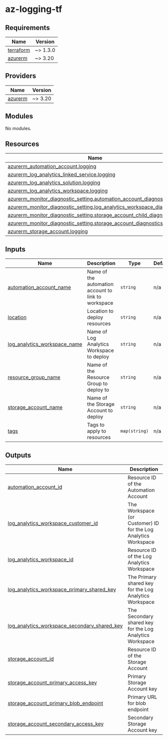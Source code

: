 # az-logging-tf
<!-- BEGIN_TF_DOCS -->
## Requirements

| Name | Version |
|------|---------|
| <a name="requirement_terraform"></a> [terraform](#requirement\_terraform) | ~> 1.3.0 |
| <a name="requirement_azurerm"></a> [azurerm](#requirement\_azurerm) | ~> 3.20 |

## Providers

| Name | Version |
|------|---------|
| <a name="provider_azurerm"></a> [azurerm](#provider\_azurerm) | ~> 3.20 |

## Modules

No modules.

## Resources

| Name | Type |
|------|------|
| [azurerm_automation_account.logging](https://registry.terraform.io/providers/hashicorp/azurerm/latest/docs/resources/automation_account) | resource |
| [azurerm_log_analytics_linked_service.logging](https://registry.terraform.io/providers/hashicorp/azurerm/latest/docs/resources/log_analytics_linked_service) | resource |
| [azurerm_log_analytics_solution.logging](https://registry.terraform.io/providers/hashicorp/azurerm/latest/docs/resources/log_analytics_solution) | resource |
| [azurerm_log_analytics_workspace.logging](https://registry.terraform.io/providers/hashicorp/azurerm/latest/docs/resources/log_analytics_workspace) | resource |
| [azurerm_monitor_diagnostic_setting.automation_account_diagnostics](https://registry.terraform.io/providers/hashicorp/azurerm/latest/docs/resources/monitor_diagnostic_setting) | resource |
| [azurerm_monitor_diagnostic_setting.log_analytics_workspace_diagnostics](https://registry.terraform.io/providers/hashicorp/azurerm/latest/docs/resources/monitor_diagnostic_setting) | resource |
| [azurerm_monitor_diagnostic_setting.storage_account_child_diagnostics](https://registry.terraform.io/providers/hashicorp/azurerm/latest/docs/resources/monitor_diagnostic_setting) | resource |
| [azurerm_monitor_diagnostic_setting.storage_account_diagnostics](https://registry.terraform.io/providers/hashicorp/azurerm/latest/docs/resources/monitor_diagnostic_setting) | resource |
| [azurerm_storage_account.logging](https://registry.terraform.io/providers/hashicorp/azurerm/latest/docs/resources/storage_account) | resource |

## Inputs

| Name | Description | Type | Default | Required |
|------|-------------|------|---------|:--------:|
| <a name="input_automation_account_name"></a> [automation\_account\_name](#input\_automation\_account\_name) | Name of the automation account to link to workspace | `string` | n/a | yes |
| <a name="input_location"></a> [location](#input\_location) | Location to deploy resources | `string` | n/a | yes |
| <a name="input_log_analytics_workspace_name"></a> [log\_analytics\_workspace\_name](#input\_log\_analytics\_workspace\_name) | Name of Log Analytics Workspace to deploy | `string` | n/a | yes |
| <a name="input_resource_group_name"></a> [resource\_group\_name](#input\_resource\_group\_name) | Name of the Resource Group to deploy to | `string` | n/a | yes |
| <a name="input_storage_account_name"></a> [storage\_account\_name](#input\_storage\_account\_name) | Name of the Storage Account to deploy | `string` | n/a | yes |
| <a name="input_tags"></a> [tags](#input\_tags) | Tags to apply to resources | `map(string)` | n/a | yes |

## Outputs

| Name | Description |
|------|-------------|
| <a name="output_automation_account_id"></a> [automation\_account\_id](#output\_automation\_account\_id) | Resource ID of the Automation Account |
| <a name="output_log_analytics_workspace_customer_id"></a> [log\_analytics\_workspace\_customer\_id](#output\_log\_analytics\_workspace\_customer\_id) | The Workspace (or Customer) ID for the Log Analytics Workspace |
| <a name="output_log_analytics_workspace_id"></a> [log\_analytics\_workspace\_id](#output\_log\_analytics\_workspace\_id) | Resource ID of the Log Analytics Workspace |
| <a name="output_log_analytics_workspace_primary_shared_key"></a> [log\_analytics\_workspace\_primary\_shared\_key](#output\_log\_analytics\_workspace\_primary\_shared\_key) | The Primary shared key for the Log Analytics Workspace |
| <a name="output_log_analytics_workspace_secondary_shared_key"></a> [log\_analytics\_workspace\_secondary\_shared\_key](#output\_log\_analytics\_workspace\_secondary\_shared\_key) | The Secondary shared key for the Log Analytics Workspace |
| <a name="output_storage_account_id"></a> [storage\_account\_id](#output\_storage\_account\_id) | Resource ID of the Storage Account |
| <a name="output_storage_account_primary_access_key"></a> [storage\_account\_primary\_access\_key](#output\_storage\_account\_primary\_access\_key) | Primary Storage Account key |
| <a name="output_storage_account_primary_blob_endpoint"></a> [storage\_account\_primary\_blob\_endpoint](#output\_storage\_account\_primary\_blob\_endpoint) | Primary URL for blob endpoint |
| <a name="output_storage_account_secondary_access_key"></a> [storage\_account\_secondary\_access\_key](#output\_storage\_account\_secondary\_access\_key) | Secondary Storage Account key |
<!-- END_TF_DOCS -->
